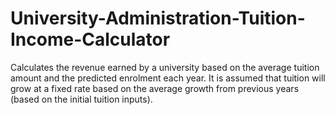 # University-Administration-Tuition-Income-Calculator
Calculates the revenue earned by a university based on the average tuition amount and the predicted enrolment each year. It is assumed that tuition will grow at a fixed rate based on the average growth from previous years (based on the initial tuition inputs).
